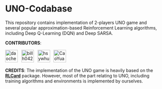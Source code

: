 # UNO-Codabase

This repository contains implementation of 2-players UNO game and several popular approximation-based Reinforcement Learning algorithms, including Deep Q-Learning (DQN) and Deep SARSA.

**CONTRIBUTORS**:

<a href="https://github.com/xiaoyang-song"><img src="https://github.com/xiaoyang-song.png" width="40px" alt="daochenzha" /></a>&nbsp;&nbsp;
<a href="https://github.com/fifsters"><img src="https://github.com/fifsters.png" width="40px" alt="billh0420" /></a>&nbsp;&nbsp;
<a href="https://github.com/Savannah918"><img src="https://github.com/Savannah918.png" width="40px" alt="hsywhu" /></a>&nbsp;&nbsp;
<a href="https://github.com/Jules-Deschamps"><img src="https://github.com/Jules-Deschamps.png" width="40px" alt="CaoYuanpu" /></a>&nbsp;&nbsp;

**CREDITS**: The implementation of the UNO game is heavily based on the [**RLCard**](https://github.com/datamllab/rlcard/tree/master/rlcard) package. However, most of the part relating to UNO, including training algorithms and environments is implemented by ourselves.

